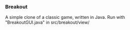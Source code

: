 ### Breakout
A simple clone of a classic game, written in Java.
Run with "BreakoutGUI.java" in src/breakout/view/
